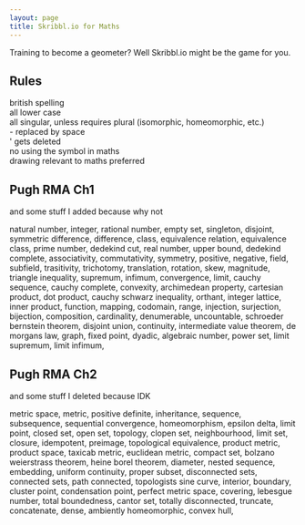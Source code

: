 ```yaml
---
layout: page
title: Skribbl.io for Maths
---
```


Training to become a geometer? Well Skribbl.io might be the game for you. 

## Rules
british spelling \
all lower case \
all singular, unless requires plural (isomorphic, homeomorphic, etc.) \
\- replaced by space \
\' gets deleted \
no using the symbol in maths \
drawing relevant to maths preferred 

## Pugh RMA Ch1
and some stuff I added because why not

natural number, integer, rational number, empty set, singleton, disjoint, symmetric difference, difference, class, equivalence relation, equivalence class, prime number, dedekind cut, real number, upper bound, dedekind complete, associativity, commutativity, symmetry, positive, negative, field, subfield, trasitivity, trichotomy, translation, rotation, skew, magnitude, triangle inequality, supremum, infimum, convergence, limit, cauchy sequence, cauchy complete, convexity, archimedean property, cartesian product, dot product, cauchy schwarz inequality, orthant, integer lattice, inner product, function, mapping, codomain, range, injection, surjection, bijection, composition, cardinality, denumerable, uncountable, schroeder bernstein theorem, disjoint union, continuity, intermediate value theorem, de morgans law, graph, fixed point, dyadic, algebraic number, power set, limit supremum, limit infimum, 

## Pugh RMA Ch2
and some stuff I deleted because IDK

metric space, metric, positive definite, inheritance, sequence, subsequence, sequential convergence, homeomorphism, epsilon delta, limit point, closed set, open set, topology, clopen set, neighbourhood, limit set, closure, idempotent, preimage, topological equivalence, product metric, product space, taxicab metric, euclidean metric, compact set, bolzano weierstrass theorem, heine borel theorem, diameter, nested sequence, embedding, uniform continuity, proper subset, disconnected sets, connected sets, path connected, topologists sine curve, interior, boundary, cluster point, condensation point, perfect metric space, covering, lebesgue number, total boundedness, cantor set, totally disconnected, truncate, concatenate, dense, ambiently homeomorphic, convex hull, 
